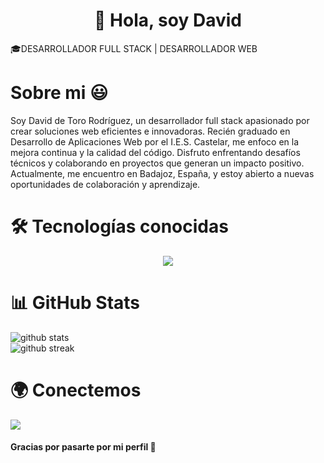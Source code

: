 <h1 align="center">👋 Hola, soy David</h1>
 <p>🎓DESARROLLADOR FULL STACK | DESARROLLADOR WEB</p>
 
 
 
 <h1>Sobre mi 😃</h1>
 
 <p>Soy David de Toro Rodríguez, un desarrollador full stack apasionado por crear soluciones web eficientes e innovadoras. Recién graduado en Desarrollo de Aplicaciones Web por el I.E.S. Castelar, me enfoco en la mejora continua y la calidad del código. Disfruto enfrentando desafíos técnicos y colaborando en proyectos que generan un impacto positivo. Actualmente, me encuentro en Badajoz, España, y estoy abierto a nuevas oportunidades de colaboración y aprendizaje.</p>
 
 
 
 
<h1>🛠️ Tecnologías conocidas</h1>
<p align="center">
  <a href="https://skillicons.dev">
    <img src="https://skillicons.dev/icons?i=androidstudio,angular,aws,azure,bash,bootstrap,css,discord,docker,eclipse,firebase,gcp,git,github,gmail,html,idea,java,js,jquery,laravel,linkedin,linux,maven,mongodb,mysql,notion,npm,nodejs,php,phpstorm,postgres,postman,powershell,py,spring,sqlite,stackoverflow,ubuntu,ts,vscode,wordpress,windows" />
  </a>
</p>
 
 
 
 
 <h1>📊 GitHub Stats</h1>
 <p>
   <img src="https://github-readme-stats.vercel.app/api?username=davidDtoro-dev&show_icons=true&theme=radical" alt="github stats" />
   <br />
   <img src="https://github-readme-streak-stats.herokuapp.com/?user=davidDtoro-dev&theme=radical" alt="github streak" />
 </p>
 
 
 
 <h1>🌍 Conectemos</h1>
 <p>
   <a href="www.linkedin.com/in/david-de-toro-rodríguez" target="_blank">
     <img src="https://img.shields.io/badge/-LinkedIn-0A66C2?style=for-the-badge&logo=linkedin&logoColor=white" />
   </a>
 </p>
 
 
 
 <h4>Gracias por pasarte por mi perfil 🙌</h4>




<!--
**detoro-dev/detoro-dev** is a ✨ _special_ ✨ repository because its `README.md` (this file) appears on your GitHub profile.

Here are some ideas to get you started:

- 🔭 I’m currently working on ...
- 🌱 I’m currently learning ...
- 👯 I’m looking to collaborate on ...
- 🤔 I’m looking for help with ...
- 💬 Ask me about ...
- 📫 How to reach me: ...
- 😄 Pronouns: ...
- ⚡ Fun fact: ...
-->
